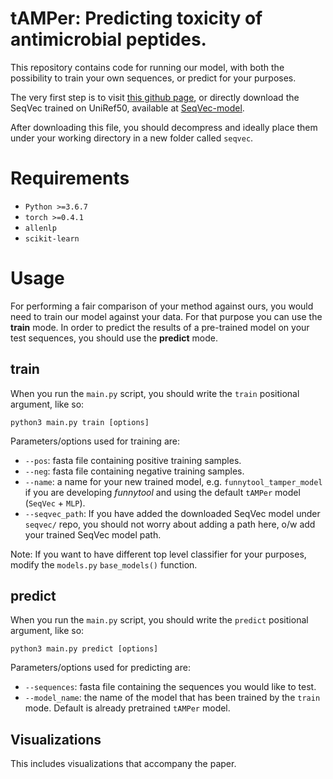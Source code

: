 # tAMPer: Predicting toxicity of antimicrobial peptides.

This repository contains code for running our model, with both the possibility to train your own sequences, or predict for your purposes.

The very first step is to visit [this github page](https://github.com/mheinzinger/SeqVec), or directly download the SeqVec trained on UniRef50, available at [SeqVec-model](https://rostlab.org/~deepppi/seqvec.zip).

After downloading this file, you should decompress and ideally place them under your working directory in a new folder called `seqvec`.

# Requirements

* `Python >=3.6.7`
* `torch >=0.4.1`
* `allenlp`
* `scikit-learn`

# Usage

For performing a fair comparison of your method against ours, you would need to train our model against your data. For that purpose you can use the **train** mode.
In order to predict the results of a pre-trained model on your test sequences, you should use the **predict** mode.

## **train**

When you run the `main.py` script, you should write the `train` positional argument, like so:

``` python3 main.py train [options] ```

Parameters/options used for training are:
- `--pos`: fasta file containing positive training samples.
- `--neg`: fasta file containing negative training samples.
- `--name`: a name for your new trained model, e.g. `funnytool_tamper_model` if you are developing *funnytool* and using the default `tAMPer` model (`SeqVec` + `MLP`).
- `--seqvec_path`: If you have added the downloaded SeqVec model under `seqvec/` repo, you should not worry about adding a path here, o/w add your trained SeqVec model path.

Note: If you want to have different top level classifier for your purposes, modify the `models.py` `base_models()` function.

## **predict**

When you run the `main.py` script, you should write the `predict` positional argument, like so:

``` python3 main.py predict [options] ```

Parameters/options used for predicting are:

- `--sequences`: fasta file containing the sequences you would like to test.
- `--model_name`: the name of the model that has been trained by the `train` mode. Default is already pretrained `tAMPer` model.

## Visualizations

This includes visualizations that accompany the paper.